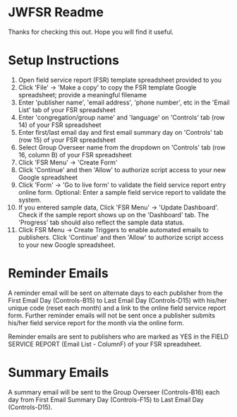 # JWFSR Readme
Thanks for checking this out. Hope you will find it useful.

# Setup Instructions
1. Open field service report (FSR) template spreadsheet provided to you
2. Click 'File' -> 'Make a copy' to copy the FSR template Google spreadsheet; provide a meaningful filename 
3. Enter 'publisher name', 'email address', 'phone number',  etc in the 'Email List' tab of your FSR spreadsheet
4. Enter 'congregation/group name' and 'language' on 'Controls' tab (row 14) of your FSR spreadsheet
5. Enter first/last email day and first email summary day on 'Controls' tab (row 15) of your FSR spreadsheet
6. Select Group Overseer name from the dropdown on 'Controls' tab (row 16, column B) of your FSR spreadsheet
7. Click 'FSR Menu' -> 'Create Form'
8. Click 'Continue' and then 'Allow' to authorize script access to your new Google spreadsheet
9. Click 'Form' -> 'Go to live form' to validate the field service report entry online form. Optional: Enter a sample field service report to validate the system.
10. If you entered sample data, Click 'FSR Menu' -> 'Update Dashboard'. Check if the sample report shows up on the 'Dashboard' tab. The 'Progress' tab should also reflect the sample data status.
11. Click FSR Menu -> Create Triggers to enable automated emails to publishers. Click 'Continue' and then 'Allow' to authorize script access to your new Google spreadsheet.

# Reminder Emails
A reminder email will be sent on alternate days to each publisher from the First Email Day (Controls-B15) to Last Email Day (Controls-D15) with his/her unique code (reset each month) and a link to the online field service report form. Further reminder emails will not be sent once a publisher submits his/her field service report for the month via the online form. 

Reminder emails are sent to publishers who are marked as YES in the FIELD SERVICE REPORT (Email List - ColumnF) of your FSR spreadsheet.

# Summary Emails
A summary email will be sent to the Group Overseer (Controls-B16) each day from First Email Summary Day (Controls-F15) to Last Email Day (Controls-D15).
